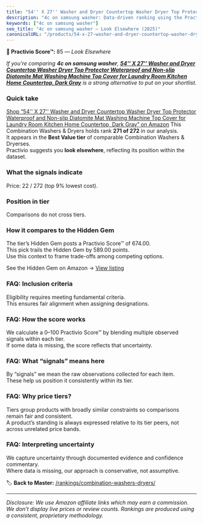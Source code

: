 ```yaml
---
title: "54'' X 27'' Washer and Dryer Countertop Washer Dryer Top Protector Waterproof and Non-slip Diatomite Mat Washing Machine Top Cover for Laundry Room Kitchen Home Countertop, Dark Gray"
description: "4c on samsung washer: Data-driven ranking using the Practivio Score™. Positioned by quality, value, demand, findability, momentum."
keywords: ["4c on samsung washer"]
seo_title: "4c on samsung washer — Look Elsewhere (2025)"
canonicalURL: "/products/54-x-27-washer-and-dryer-countertop-washer-dryer-top-protector-waterproof-and-non-slip-diatomite-mat-washing-machine-top-cover-for-laundry-room-kitchen-home-countertop-dark-gray-B0FD3LD42F/"
---
```


**🚫 Practivio Score™:** 85 — _Look Elsewhere_


*If you're comparing **4c on samsung washer**, **[54'' X 27'' Washer and Dryer Countertop Washer Dryer Top Protector Waterproof and Non-slip Diatomite Mat Washing Machine Top Cover for Laundry Room Kitchen Home Countertop, Dark Gray](https://www.amazon.com/dp/B0FD3LD42F?tag=practivio-20)** is a strong alternative to put on your shortlist.*
### Quick take
[Shop “54'' X 27'' Washer and Dryer Countertop Washer Dryer Top Protector Waterproof and Non-slip Diatomite Mat Washing Machine Top Cover for Laundry Room Kitchen Home Countertop, Dark Gray” on Amazon](https://www.amazon.com/dp/B0FD3LD42F?tag=practivio-20)
This Combination Washers & Dryers holds rank **271 of 272** in our analysis.  
It appears in the **Best Value tier** of comparable Combination Washers & Dryerses.  
Practivio suggests you **look elsewhere**, reflecting its position within the dataset.

### What the signals indicate
Price: 22 / 272 (top 9% lowest cost).  

### Position in tier
Comparisons do not cross tiers.

### How it compares to the Hidden Gem
The tier’s Hidden Gem posts a Practivio Score™ of 674.00.  
This pick trails the Hidden Gem by 589.00 points.  
Use this context to frame trade-offs among competing options.  

See the Hidden Gem on Amazon → [View listing](https://www.amazon.com/dp/B01ALBMIEI?tag=practivio-20)

### FAQ: Inclusion criteria
Eligibility requires meeting fundamental criteria.  
This ensures fair alignment when assigning designations.

### FAQ: How the score works
We calculate a 0–100 Practivio Score™ by blending multiple observed signals within each tier.  
If some data is missing, the score reflects that uncertainty.

### FAQ: What “signals” means here
By “signals” we mean the raw observations collected for each item.  
These help us position it consistently within its tier.

### FAQ: Why price tiers?
Tiers group products with broadly similar constraints so comparisons remain fair and consistent.  
A product’s standing is always expressed relative to its tier peers, not across unrelated price bands.

### FAQ: Interpreting uncertainty
We capture uncertainty through documented evidence and confidence commentary.  
Where data is missing, our approach is conservative, not assumptive.


🏷️ **Back to Master:** [/rankings/combination-washers-dryers/](/rankings/combination-washers-dryers/)

---
_Disclosure: We use Amazon affiliate links which may earn a commission. We don’t display live prices or review counts. Rankings are produced using a consistent, proprietary methodology._
